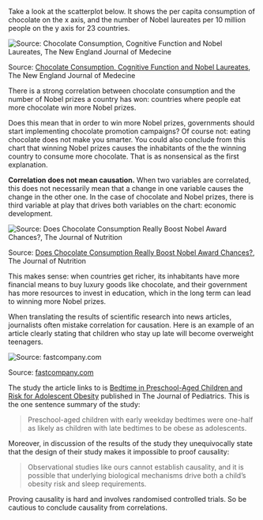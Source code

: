 Take a look at the scatterplot below. It shows the per capita consumption of chocolate on the x axis, and the number of Nobel laureates per 10 million people on the y axis for 23 countries.

![Source: [Chocolate Consumption, Cognitive Function and Nobel Laureates](https://www.biostat.jhsph.edu/courses/bio621/misc/Chocolate%20consumption%20cognitive%20function%20and%20nobel%20laurates%20(NEJM).pdf), The New England Journal of Medecine](More%20pitfalls%20in%20statistics%20980beb010f984cd49c83ec8dab6dae6e/chocolate_countries_large.jpg)

Source: [Chocolate Consumption, Cognitive Function and Nobel Laureates](https://www.biostat.jhsph.edu/courses/bio621/misc/Chocolate%20consumption%20cognitive%20function%20and%20nobel%20laurates%20(NEJM).pdf), The New England Journal of Medecine

There is a strong correlation between chocolate consumption and the number of Nobel prizes a country has won: countries where people eat more chocolate win more Nobel prizes.

Does this mean that in order to win more Nobel prizes, governments should start implementing chocolate promotion campaigns? Of course not: eating chocolate does not make you smarter. You could also conclude from this chart that winning Nobel prizes causes the inhabitants of the the winning country to consume more chocolate. That is as nonsensical as the first explanation.

**Correlation does not mean causation.** When two variables are correlated, this does not necessarily mean that a change in one variable causes the change in the other one. In the case of chocolate and Nobel prizes, there is third variable at play that drives both variables on the chart: economic development.

![Source: [Does Chocolate Consumption Really Boost Nobel Award Chances?](https://academic.oup.com/jn/article/143/6/931/4571741), The Journal of Nutrition](More%20pitfalls%20in%20statistics%20980beb010f984cd49c83ec8dab6dae6e/chocolate-nobels-gdp.png)

Source: [Does Chocolate Consumption Really Boost Nobel Award Chances?](https://academic.oup.com/jn/article/143/6/931/4571741), The Journal of Nutrition

This makes sense: when countries get richer, its inhabitants have more financial means to buy luxury goods like chocolate, and their government has more resources to invest in education, which in the long term can lead to winning more Nobel prizes.

When translating the results of scientific research into news articles, journalists often mistake correlation for causation. Here is an example of an article clearly stating that children who stay up late will become overweight teenagers.

![Source: [fastcompany.com](https://www.fastcompany.com/3062297/letting-children-stay-up-late-leads-to-overweight-teenagers)](More%20pitfalls%20in%20statistics%20980beb010f984cd49c83ec8dab6dae6e/fastcompany-obesity.png)

Source: [fastcompany.com](https://www.fastcompany.com/3062297/letting-children-stay-up-late-leads-to-overweight-teenagers)

The study the article links to is [Bedtime in Preschool-Aged Children and Risk for Adolescent Obesity](https://www.jpeds.com/action/showPdf?pii=S0022-3476%2816%2930361-4) published in The Journal of Pediatrics. This is the one sentence summary of the study:

> Preschool-aged children with early weekday bedtimes were one-half as likely as children with late bedtimes to be obese as adolescents.
> 

Moreover, in discussion of the results of the study they unequivocally state that the design of their study makes it impossible to proof causality:

> Observational studies like ours cannot establish causality, and it is possible that underlying biological mechanisms drive both a child’s obesity risk and sleep requirements.
> 

Proving causality is hard and involves randomised controlled trials. So be cautious to conclude causality from correlations.